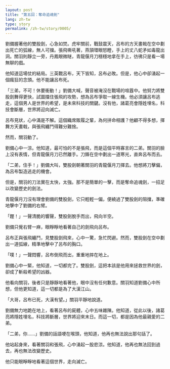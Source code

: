 ```yaml
---
layout: post
title: "第五回：奪命追魂劍"
lang: zh-tw
type: story
permalink: /zh-tw/story/0005/
---
```

劉備握著他的雙股劍，心急如焚。虎牢關前，戰鼓震天，呂布的方天畫戟在空中劃出死亡的弧線，無人可擋。張飛嘶吼著，燕頷環眼怒瞪，手上的丈八蛇矛如毒龍出洞。關羽則靜立一旁，丹鳳眼微瞇，青龍偃月刀穩穩地拿在手上，彷彿只是看一場無聊的戲。

他知道這場仗的結局。三英戰呂布，天下皆知，呂布必敗。但是，他心中卻湧起一個瘋狂的念頭。他不能讓呂布死。

「三弟，不可！休要衝動！」劉備大喊，聲音被淹沒在戰場的喧囂中。他努力將雙股劍舞得更快，試圖擋住張飛的攻勢，想為呂布爭取一線生機。他必須讓呂布逃走，這個男人是世界的希望，是未來科技的關鍵。沒有他，諸葛亮會隱姓埋名，科技會斷層，世界將迎向滅亡。

呂布見狀，心中滿是不解。這個織席販履之輩，為何拼命相護？他顧不得多想，揮舞方天畫戟，與張飛纏鬥得難分難捨。

然而，關羽動了。

劉備心中一涼。他知道，最可怕的不是張飛，而是這個平時寡言的二弟。關羽的臉上沒有表情，但青龍偃月刀已然離手。刀鋒在空中劃出一道寒光，直奔呂布而去。

「二弟，住手！」劉備大叫，雙股劍朝著關羽的青龍偃月刀揮去。他想將刀擊偏，為呂布製造逃走的機會。

但是，關羽的刀法實在太快，太強。那不是簡單的一擊，而是奪命追魂劍，一招足以改變歷史的劍法。

青龍偃月刀沒有理會劉備的雙股劍，它只輕輕一偏，便繞過了雙股劍的阻擋，準確地擊中了劉備的右臂。

「鏗！」一聲清脆的響聲，雙股劍脫手而出，飛向半空。

劉備只覺右臂一麻，眼睜睜地看著自己的劍飛向呂布。

呂布正與張飛纏鬥，見雙股劍飛來，心中一驚，急忙閃避。然而，雙股劍在空中劃出一道弧線，精準地擊中了呂布的胸口。

「噗！」一聲悶響，呂布倒飛而出，重重地摔在地上。

劉備心中一緊，他知道，一切都完了。雙股劍，這把本該是他用來拯救世界的劍，卻成了斬殺希望的凶器。

他看向關羽，後者只是靜靜地看著他，眼中沒有任何歉意。關羽知道劉備心中所想，但他更知道，這一切都是為了大漢江山。

「大哥，呂布已死，大漢有望。」關羽平靜地說道。

劉備無力地跪在地上，看著呂布的屍體，心中五味雜陳。他知道，從此以後，諸葛亮將隱姓埋名，科技將斷層，世界將迎來末日。而這一切，都是因為他最親愛的二弟。

「二弟，你……」劉備的話語哽在喉頭，他知道，他再也無法說出那句話了。

他站起身來，看著關羽和張飛，心中湧起一股悲涼。他知道，他再也無法回到過去，再也無法改變歷史。

他只能眼睜睜地看著這個世界，走向滅亡。